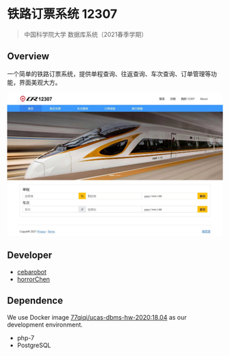 # 铁路订票系统 12307
> 中国科学院大学 数据库系统（2021春季学期）

## Overview
一个简单的铁路订票系统，提供单程查询、往返查询、车次查询、订单管理等功能，界面美观大方。

![demo](demo.jpg)

## Developer
* [cebarobot](https://github.com/cebarobot)
* [horrorChen](https://github.com/horrorChen)

## Dependence
We use Docker image [77qiqi/ucas-dbms-hw-2020:18.04](https://hub.docker.com/r/77qiqi/ucas-dbms-hw-2020) as our development environment.

* php-7
* PostgreSQL
